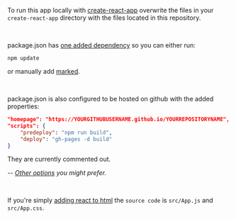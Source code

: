 To run this app locally with [create-react-app](https://github.com/facebook/create-react-app) overwrite the files in your `create-react-app` directory with the files located in this repository.

<br />

package.json has [one added dependency](https://www.npmjs.com/package/marked) so you can either run:

```console
npm update
```

or manually add [marked](https://www.npmjs.com/package/marked).

<br />

package.json is also configured to be hosted on github with the added properties:
```json
"homepage": "https://YOURGITHUBUSERNAME.github.io/YOURREPOSITORYNAME",
"scripts": {
    "predeploy": "npm run build",
    "deploy": "gh-pages -d build"
}
```
They are currently commented out.

-- _[Other options](https://github.com/facebook/create-react-app/blob/master/packages/react-scripts/template/README.md#deployment) you might prefer._

<br />

If you're simply [adding react to html](https://reactjs.org/docs/add-react-to-a-website.html) the `source code` is `src/App.js` and `src/App.css`.
